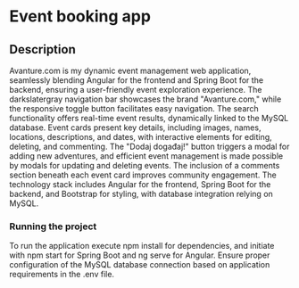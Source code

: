 # Event booking app

## Description

Avanture.com is my dynamic event management web application, seamlessly blending Angular for the frontend and Spring Boot for the backend, ensuring a user-friendly event exploration experience. The darkslatergray navigation bar showcases the brand "Avanture.com," while the responsive toggle button facilitates easy navigation. The search functionality offers real-time event results, dynamically linked to the MySQL database. Event cards present key details, including images, names, locations, descriptions, and dates, with interactive elements for editing, deleting, and commenting. The "Dodaj događaj!" button triggers a modal for adding new adventures, and efficient event management is made possible by modals for updating and deleting events. The inclusion of a comments section beneath each event card improves community engagement. The technology stack includes Angular for the frontend, Spring Boot for the backend, and Bootstrap for styling, with database integration relying on MySQL.

### Running the project

To run the application execute npm install for dependencies, and initiate with npm start for Spring Boot and ng serve for Angular. Ensure proper configuration of the MySQL database connection based on application requirements in the .env file.
